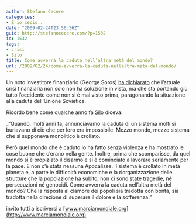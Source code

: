 ```yaml
---
author: Stefano Cecere
categories:
- E io cecio..
date: "2009-02-24T23:56:36Z"
guid: http://stefanocecere.com/?p=1532
id: 1532
tags:
- crisi
- Silo
title: Come avverrà la caduta nell’altra metà del mondo?
url: /2009/02/24/come-avverra-la-caduta-nellaltra-meta-del-mondo/
---
```


Un noto investitore finanziario (George Soros) [ha dichiarato](http://www.comedonchisciotte.org/site/modules.php?name=News&file=article&sid=5620) che l&#8217;attuale crisi finanziaria non solo non ha soluzione in vista, ma che sta portando giù tutto l&#8217;occidente come non si è mai visto prima, paragonando la situazione alla caduta dell&#8217;Unione Sovietica.

Ricordo bene come qualche anno fa [Silo](http://www.silo.net) diceva:
  
_&#8220;Quando, molti anni fa, annunciavamo la caduta di un sistema molti si burlavano di ciò che per loro era impossibile. Mezzo mondo, mezzo sistema che si supponeva monolitico è crollato.</p> 

Però quel mondo che è caduto lo ha fatto senza violenza e ha mostrato le cose buone che c’erano nella gente. Inoltre, prima che scomparisse, da quel mondo si è propiziato il disarmo e si è cominciato a lavorare seriamente per la pace. E non c’è stata nessuna Apocalisse. Il sistema è crollato in metà pianeta e, a parte le difficoltà economiche e la riorganizzazione delle strutture che la popolazione ha subito, non ci sono state tragedie, né persecuzioni né genocidi. Come avverrà la caduta nell’altra metà del mondo? Che la risposta al clamore dei popoli sia tradotta con bontà, sia tradotta nella direzione di superare il dolore e la sofferenza.&#8221;
  
</em>

invito tutti a iscriversi a [www.marciamondiale.org](http://www.marciamondiale.org)